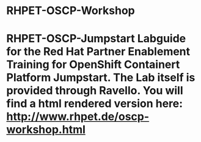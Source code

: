 # RHPET-OSCP-Workshop
# RHPET-OSCP-Jumpstart  Labguide for the Red Hat Partner Enablement Training for OpenShift Containert Platform Jumpstart.  The Lab itself is provided through Ravello.  You will find a html rendered version here: http://www.rhpet.de/oscp-workshop.html
